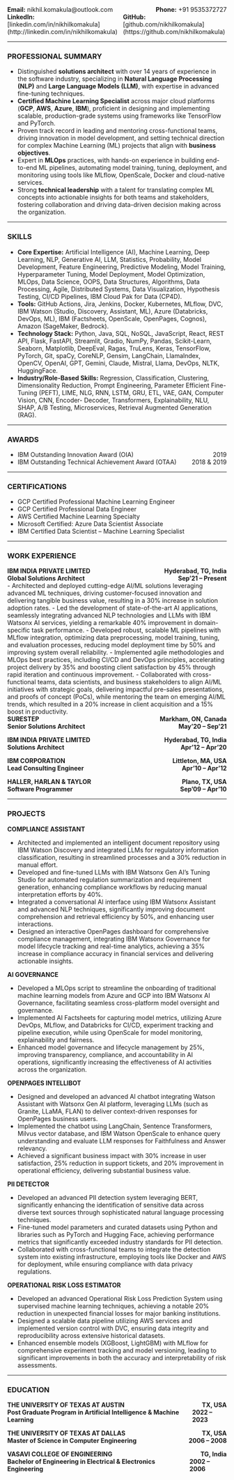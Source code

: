 <!-- # Nikhil Komakula -->
<!-- ## Global Solutions Architect (AI/ML) -->
<div style="display: flex; justify-content: space-between;"><span><b>Email:</b> nikhil.komakula@outlook.com</span><span><b>Phone:</b> +91 9535372727</span></div>
<div style="display: flex; justify-content: space-between;"><span><b>LinkedIn:</b> [linkedin.com/in/nikhilkomakula](http://linkedin.com/in/nikhilkomakula)</span><span><b>GitHub:</b> [github.com/nikhilkomakula](https://github.com/nikhilkomakula)</span></div>

---

### PROFESSIONAL SUMMARY
- Distinguished **solutions architect** with over 14 years of experience in the software industry, specializing in **Natural Language Processing (NLP)** and **Large Language Models (LLM)**, with expertise in advanced fine-tuning techniques.
- **Certified Machine Learning Specialist** across major cloud platforms (**GCP**, **AWS**, **Azure**, **IBM**), proficient in designing and implementing scalable, production-grade systems using frameworks like TensorFlow and PyTorch.
- Proven track record in leading and mentoring cross-functional teams, driving innovation in model development, and
setting technical direction for complex Machine Learning (ML) projects that align with **business objectives**.
- Expert in **MLOps** practices, with hands-on experience in building end-to-end ML pipelines, automating model
training, tuning, deployment, and monitoring using tools like MLflow, OpenScale, Docker and cloud-native services.
- Strong **technical leadership** with a talent for translating complex ML concepts into actionable insights for both
teams and stakeholders, fostering collaboration and driving data-driven decision making across the organization.

---

### SKILLS
- **Core Expertise:** Artificial Intelligence (AI), Machine Learning, Deep Learning, NLP, Generative AI, LLM, Statistics,
Probability, Model Development, Feature Engineering, Predictive Modeling, Model Training, Hyperparameter Tuning,
Model Deployment, Model Optimization, MLOps, Data Science, OOPS, Data Structures, Algorithms, Data Processing,
Agile, Distributed Systems, Data Visualization, Hypothesis Testing, CI/CD Pipelines, IBM Cloud Pak for Data (CP4D).
- **Tools:** GitHub Actions, Jira, Jenkins, Docker, Kubernetes, MLflow, DVC, IBM Watson (Studio, Discovery, Assistant, ML),
Azure (Databricks, DevOps, ML), IBM (Factsheets, OpenScale, OpenPages, Cognos), Amazon (SageMaker, Bedrock).
- **Technology Stack:** Python, Java, SQL, NoSQL, JavaScript, React, REST API, Flask, FastAPI, Streamlit, Gradio, NumPy,
Pandas, Scikit-Learn, Seaborn, Matplotlib, DeepEval, Ragas, TruLens, Keras, TensorFlow, PyTorch, Git, spaCy, CoreNLP,
Gensim, LangChain, Llamalndex, OpenCV, OpenAI, GPT, Gemini, Claude, Mistral, Llama, DevOps, NLTK, HuggingFace.
- **Industry/Role-Based Skills:** Regression, Classification, Clustering, Dimensionality Reduction, Prompt Engineering,
Parameter Efficient Fine-Tuning (PEFT), LIME, NLG, RNN, LSTM, GRU, ETL, VAE, GAN, Computer Vision, CNN, Encoder-
Decoder, Transformers, Explainability, NLU, SHAP, A/B Testing, Microservices, Retrieval Augmented Generation (RAG).

---

### AWARDS
- <div style="display: flex; justify-content: space-between;"><span>IBM Outstanding Innovation Award (OIA)</span><span>2019</span></div>
- <div style="display: flex; justify-content: space-between;"><span>IBM Outstanding Technical Achievement Award (OTAA)</span><span>2018 & 2019</span></div>

---

### CERTIFICATIONS
- GCP Certified Professional Machine Learning Engineer
- GCP Certified Professional Data Engineer
- AWS Certified Machine Learning Specialty
- Microsoft Certified: Azure Data Scientist Associate
- IBM Certified Data Scientist – Machine Learning Specialist

---

### WORK EXPERIENCE
<div style="display: flex; justify-content: space-between; font-weight: bold;"><span>IBM INDIA PRIVATE LIMITED</span><span>Hyderabad, TG, India</span></div>
<div style="display: flex; justify-content: space-between; font-weight: bold;"><span>Global Solutions Architect</span><span>Sep’21 – Present</span></div>   	
-	Architected and deployed cutting-edge AI/ML solutions leveraging advanced ML techniques, driving customer-focused innovation and delivering tangible business value, resulting in a 30% increase in solution adoption rates.
-	Led the development of state-of-the-art AI applications, seamlessly integrating advanced NLP technologies and LLMs with IBM Watsonx AI services, yielding a remarkable 40% improvement in domain-specific task performance.
-	Developed robust, scalable ML pipelines with MLflow integration, optimizing data preprocessing, model training, tuning, and evaluation processes, reducing model deployment time by 50% and improving system overall reliability.
-	Implemented agile methodologies and MLOps best practices, including CI/CD and DevOps principles, accelerating project delivery by 35% and boosting client satisfaction by 45% through rapid iteration and continuous improvement.
-	Collaborated with cross-functional teams, data scientists, and business stakeholders to align AI/ML initiatives with strategic goals, delivering impactful pre-sales presentations, and proofs of concept (PoCs), while mentoring the team on emerging AI/ML trends, which resulted in a 20% increase in client acquisition and a 15% boost in productivity. 

<div style="display: flex; justify-content: space-between; font-weight: bold;"><span>SURESTEP</span><span>Markham, ON, Canada</span></div>
<div style="display: flex; justify-content: space-between; font-weight: bold; margin-bottom: 1em"><span>Senior Solutions Architect</span><span>May’20 – Sep’21</span></div>
<div style="display: flex; justify-content: space-between; font-weight: bold;"><span>IBM INDIA PRIVATE LIMITED</span><span>Hyderabad, TG, India</span></div>
<div style="display: flex; justify-content: space-between; font-weight: bold; margin-bottom: 1em"><span>Solutions Architect</span><span>Apr’12 – Apr’20</span></div>
<div style="display: flex; justify-content: space-between; font-weight: bold;"><span>IBM CORPORATION</span><span>Littleton, MA, USA</span></div>
<div style="display: flex; justify-content: space-between; font-weight: bold; margin-bottom: 1em"><span>Lead Consulting Engineer</span><span>Apr’10 – Apr’12</span></div>
<div style="display: flex; justify-content: space-between; font-weight: bold;"><span>HALLER, HARLAN & TAYLOR</span><span>Plano, TX, USA</span></div>
<div style="display: flex; justify-content: space-between; font-weight: bold;"><span>Software Programmer</span><span>Sep’09 – Apr’10</span></div>

---

### PROJECTS

**COMPLIANCE ASSISTANT**
-	Architected and implemented an intelligent document repository using IBM Watson Discovery and integrated LLMs for regulatory information classification, resulting in streamlined processes and a 30% reduction in manual effort.
-	Developed and fine-tuned LLMs with IBM Watsonx Gen AI’s Tuning Studio for automated regulation summarization and requirement generation, enhancing compliance workflows by reducing manual interpretation efforts by 40%.
-	Integrated a conversational AI interface using IBM Watsonx Assistant and advanced NLP techniques, significantly improving document comprehension and retrieval efficiency by 50%, and enhancing user interactions.
-	Designed an interactive OpenPages dashboard for comprehensive compliance management, integrating IBM Watsonx Governance for model lifecycle tracking and real-time analytics, achieving a 35% increase in compliance accuracy in financial services and delivering actionable insights.

**AI GOVERNANCE**
-	Developed a MLOps script to streamline the onboarding of traditional machine learning models from Azure and GCP into IBM Watsonx AI Governance, facilitating seamless cross-platform model oversight and governance.
-	Implemented AI Factsheets for capturing model metrics, utilizing Azure DevOps, MLflow, and Databricks for CI/CD, experiment tracking and pipeline execution, while using OpenScale for model monitoring, explainability and fairness.
-	Enhanced model governance and lifecycle management by 25%, improving transparency, compliance, and accountability in AI operations, significantly increasing the effectiveness of AI activities across the organization.

**OPENPAGES INTELLIBOT**
-	Designed and developed an advanced AI chatbot integrating Watson Assistant with Watsonx Gen AI platform, leveraging LLMs (such as Granite, LLaMA, FLAN) to deliver context-driven responses for OpenPages business users.
-	Implemented the chatbot using LangChain, Sentence Transformers, Milvus vector database, and IBM Watson OpenScale to enhance query understanding and evaluate LLM responses for Faithfulness and Answer relevancy. 
-	Achieved a significant business impact with 30% increase in user satisfaction, 25% reduction in support tickets, and 20% improvement in operational efficiency, delivering substantial business value.

**PII DETECTOR**
-	Developed an advanced PII detection system leveraging BERT, significantly enhancing the identification of sensitive data across diverse text sources through sophisticated natural language processing techniques.
-	Fine-tuned model parameters and curated datasets using Python and libraries such as PyTorch and Hugging Face, achieving performance metrics that significantly exceeded industry standards for PII detection.
-	Collaborated with cross-functional teams to integrate the detection system into existing infrastructure, employing tools like Docker and AWS for deployment, while ensuring compliance with data privacy regulations.

**OPERATIONAL RISK LOSS ESTIMATOR**
-	Developed an advanced Operational Risk Loss Prediction System using supervised machine learning techniques, achieving a notable 20% reduction in unexpected financial losses for major banking institutions.
-	Designed a scalable data pipeline utilizing AWS services and implemented version control with DVC, ensuring data integrity and reproducibility across extensive historical datasets.
-	Enhanced ensemble models (XGBoost, LightGBM) with MLflow for comprehensive experiment tracking and model versioning, leading to significant improvements in both the accuracy and interpretability of risk assessments.

---

### EDUCATION

<div style="display: flex; justify-content: space-between; font-weight: bold;"><span>THE UNIVERSITY OF TEXAS AT AUSTIN</span><span>TX, USA</span></div>
<div style="display: flex; justify-content: space-between; font-weight: bold; margin-bottom: 1em"><span>Post Graduate Program in Artificial Intelligence & Machine Learning</span><span>2022 – 2023</span></div>
<div style="display: flex; justify-content: space-between; font-weight: bold;"><span>THE UNIVERSITY OF TEXAS AT DALLAS</span><span>TX, USA</span></div>
<div style="display: flex; justify-content: space-between; font-weight: bold; margin-bottom: 1em"><span>Master of Science in Computer Engineering</span><span>2006 – 2008</span></div>
<div style="display: flex; justify-content: space-between; font-weight: bold;"><span>VASAVI COLLEGE OF ENGINEERING</span><span>TG, India</span></div>
<div style="display: flex; justify-content: space-between; font-weight: bold;"><span>Bachelor of Engineering in Electrical & Electronics Engineering</span><span>2002 – 2006</span></div>
